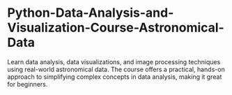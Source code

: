 # Python-Data-Analysis-and-Visualization-Course-Astronomical-Data
Learn data analysis, data visualizations, and image processing techniques using real-world astronomical data. The course offers a practical, hands-on approach to simplifying complex concepts in data analysis, making it great for beginners.
